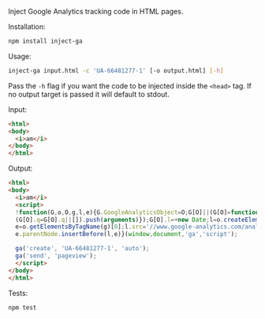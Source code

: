 Inject Google Analytics tracking code in HTML pages.

Installation:

```sh
npm install inject-ga
```

Usage:

```sh
inject-ga input.html -c 'UA-66481277-1' [-o output.html] [-h]
```
Pass the `-h` flag if you want the code to be injected inside the `<head>` tag.
If no output target is passed it will default to stdout.

Input:
```html
<html>
<body>
  <i>am</i>
</body>
</html>
```

Output:
```html
<html>
<body>
  <i>am</i>
  <script>
  !function(G,o,O,g,l,e){G.GoogleAnalyticsObject=O;G[O]||(G[O]=function(){
  (G[O].q=G[O].q||[]).push(arguments)});G[O].l=+new Date;l=o.createElement(g);
  e=o.getElementsByTagName(g)[0];l.src='//www.google-analytics.com/analytics.js';
  e.parentNode.insertBefore(l,e)}(window,document,'ga','script');

  ga('create', 'UA-66481277-1', 'auto');
  ga('send', 'pageview');
  </script>
</body>
</html>
```

Tests:
```sh
npm test
```
